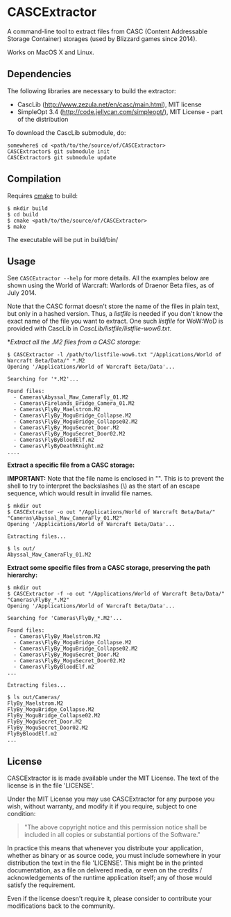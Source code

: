 # CASCExtractor

A command-line tool to extract files from CASC (Content Addressable Storage Container)
storages (used by Blizzard games since 2014).

Works on MacOS X and Linux.


## Dependencies

The following libraries are necessary to build the extractor:

* CascLib (http://www.zezula.net/en/casc/main.html), MIT license
* SimpleOpt 3.4 (http://code.jellycan.com/simpleopt/), MIT License - part of the
  distribution

To download the CascLib submodule, do:

    somewhere$ cd <path/to/the/source/of/CASCExtractor>
    CASCExtractor$ git submodule init
    CASCExtractor$ git submodule update


## Compilation

Requires <a href="http://www.cmake.org/">cmake</a> to build:

    $ mkdir build
    $ cd build
    $ cmake <path/to/the/source/of/CASCExtractor>
    $ make

The executable will be put in build/bin/


## Usage

See `CASCExtractor --help` for more details. All the examples below are shown using the
World of Warcraft: Warlords of Draenor Beta files, as of July 2014.

Note that the CASC format doesn't store the name of the files in plain text, but only in a
hashed version. Thus, a *listfile* is needed if you don't know the exact name of the file
you want to extract. One such *listfile* for WoW:WoD is provided with CascLib in
*CascLib/listfile/listfile-wow6.txt*.


**Extract all the *.M2 files from a CASC storage:**

    $ CASCExtractor -l /path/to/listfile-wow6.txt "/Applications/World of Warcraft Beta/Data/" *.M2
    Opening '/Applications/World of Warcraft Beta/Data'...

    Searching for '*.M2'...

    Found files:
      - Cameras\Abyssal_Maw_CameraFly_01.M2
      - Cameras\Firelands_Bridge_Camera_01.M2
      - Cameras\FlyBy_Maelstrom.M2
      - Cameras\FlyBy_MoguBridge_Collapse.M2
      - Cameras\FlyBy_MoguBridge_Collapse02.M2
      - Cameras\FlyBy_MoguSecret_Door.M2
      - Cameras\FlyBy_MoguSecret_Door02.M2
      - Cameras\FlyByBloodElf.m2
      - Cameras\FlyByDeathKnight.m2
    ....


**Extract a specific file from a CASC storage:**

**IMPORTANT:** Note that the file name is enclosed in "". This is to prevent the shell
to try to interpret the backslashes (\\) as the start of an escape sequence, which would
result in invalid file names.

    $ mkdir out
    $ CASCExtractor -o out "/Applications/World of Warcraft Beta/Data/" "Cameras\Abyssal_Maw_CameraFly_01.M2"
    Opening '/Applications/World of Warcraft Beta/Data'...

    Extracting files...

    $ ls out/
    Abyssal_Maw_CameraFly_01.M2


**Extract some specific files from a CASC storage, preserving the path hierarchy:**

    $ mkdir out
    $ CASCExtractor -f -o out "/Applications/World of Warcraft Beta/Data/" "Cameras\FlyBy_*.M2"
    Opening '/Applications/World of Warcraft Beta/Data'...

    Searching for 'Cameras\FlyBy_*.M2'...

    Found files:
      - Cameras\FlyBy_Maelstrom.M2
      - Cameras\FlyBy_MoguBridge_Collapse.M2
      - Cameras\FlyBy_MoguBridge_Collapse02.M2
      - Cameras\FlyBy_MoguSecret_Door.M2
      - Cameras\FlyBy_MoguSecret_Door02.M2
      - Cameras\FlyByBloodElf.m2
    ...

    Extracting files...

    $ ls out/Cameras/
    FlyBy_Maelstrom.M2
    FlyBy_MoguBridge_Collapse.M2
    FlyBy_MoguBridge_Collapse02.M2
    FlyBy_MoguSecret_Door.M2
    FlyBy_MoguSecret_Door02.M2
    FlyByBloodElf.m2
    ...


## License

CASCExtractor is is made available under the MIT License. The text of the license is in
the file 'LICENSE'.

Under the MIT License you may use CASCExtractor for any purpose you wish, without warranty,
and modify it if you require, subject to one condition:

>   "The above copyright notice and this permission notice shall be included in
>   all copies or substantial portions of the Software."

In practice this means that whenever you distribute your application, whether as binary or
as source code, you must include somewhere in your distribution the text in the file
'LICENSE'. This might be in the printed documentation, as a file on delivered media, or
even on the credits / acknowledgements of the runtime application itself; any of those
would satisfy the requirement.

Even if the license doesn't require it, please consider to contribute your modifications
back to the community.
